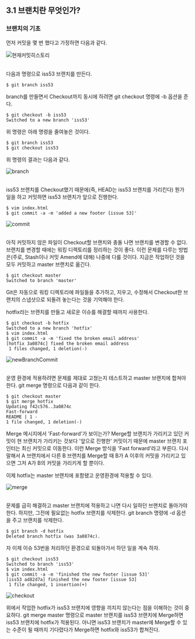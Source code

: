 ## 3.1 브랜치란 무엇인가?

### 브랜치의 기초

먼저 커밋을 몇 번 했다고 가정하면 다음과 같다.

![현재커밋히스토리](https://git-scm.com/figures/18333fig0310-tn.png)

<br/>
다음과 명령으로 iss53 브랜치를 만든다.

```
$ git branch iss53
```

branch를 만들면서 Checkout까지 동시에 하려면 git checkout 명령에 -b 옵션을 준다.

```
$ git checkout -b iss53
Switched to a new branch 'iss53'
```
위 명령은 아래 명령을 줄여놓은 것이다.

```
$ git branch iss53
$ git checkout iss53
```

위 명령의 결과는 다음과 같다.

![branch](https://git-scm.com/figures/18333fig0311-tn.png)

<br/>
iss53 브랜치를 Checkout했기 때문에(즉, HEAD는 iss53 브랜치를 가리킨다) 뭔가 일을 하고 커밋하면 iss53 브랜치가 앞으로 진행한다.

```
$ vim index.html
$ git commit -a -m 'added a new footer [issue 53]'
```

![commit](https://git-scm.com/figures/18333fig0312-tn.png)

<br/>
아직 커밋하지 않은 파일이 Checkout할 브랜치와 충돌 나면 브랜치를 변경할 수 없다. 브랜치를 변경할 때에는 워킹 디렉토리를 정리하는 것이 좋다. 이런 문제를 다루는 방법은(주로, Stash이나 커밋 Amend에 대해) 나중에 다룰 것이다. 지금은 작업하던 것을 모두 커밋하고 master 브랜치로 옮긴다.

```
$ git checkout master
Switched to branch 'master'
```

Git은 자동으로 워킹 디렉토리에 파일들을 추가하고, 지우고, 수정해서 Checkout한 브랜치의 스냅샷으로 되돌려 놓는다는 것을 기억해야 한다.

hotfix라는 브랜치를 만들고 새로운 이슈를 해결할 때까지 사용한다.

```
$ git checkout -b hotfix
Switched to a new branch 'hotfix'
$ vim index.html
$ git commit -a -m 'fixed the broken email address'
[hotfix 3a0874c] fixed the broken email address
 1 files changed, 1 deletion(-)
 ```
 
 ![newBranchCommit](https://git-scm.com/figures/18333fig0313-tn.png)
 
 <br/>
 운영 환경에 적용하려면 문제를 제대로 고쳤는지 테스트하고 master 브랜치에 합쳐야 한다. git merge 명령으로 다음과 같이 한다.
 
 ```
$ git checkout master
$ git merge hotfix
Updating f42c576..3a0874c
Fast-forward
 README | 1 -
 1 file changed, 1 deletion(-)
 ```
 
Merge 메시지에서 'Fast-forward'가 보이는가? Merge할 브랜치가 가리키고 있던 커밋이 현 브랜치가 가리키는 것보다 '앞으로 진행한' 커밋이기 때문에 master 브랜치 포인터는 최신 커밋으로 이동한다. 이런 Merge 방식을 'Fast forward'라고 부른다. 다시 말해서 A 브랜치에서 다른 B 브랜치를 Merge할 때 B가 A 이후의 커밋을 가리키고 있으면 그저 A가 B의 커밋을 가리키게 할 뿐이다.

이제 hotfix는 master 브랜치에 포함됐고 운영환경에 적용할 수 있다.

![merge](https://git-scm.com/figures/18333fig0314-tn.png)

<br/>
문제를 급히 해결하고 master 브랜치에 적용하고 나면 다시 일하던 브랜치로 돌아가야 한다. 하지만, 그전에 필요없는 hotfix 브랜치를 삭제한다. git branch 명령에 -d 옵션을 주고 브랜치를 삭제한다.

```
$ git branch -d hotfix
Deleted branch hotfix (was 3a0874c).
```

자 이제 이슈 53번을 처리하던 환경으로 되돌아가서 하던 일을 계속 하자.

```
$ git checkout iss53
Switched to branch 'iss53'
$ vim index.html
$ git commit -a -m 'finished the new footer [issue 53]'
[iss53 ad82d7a] finished the new footer [issue 53]
 1 file changed, 1 insertion(+)
```

![checkout](https://git-scm.com/figures/18333fig0315-tn.png)

위에서 작업한 hotfix가 iss53 브랜치에 영향을 끼치지 않는다는 점을 이해하는 것이 중요하다. git merge master 명령으로 master 브랜치를 iss53 브랜치에 Merge하면 iss53 브랜치에 hotfix가 적용된다. 아니면 iss53 브랜치가 master에 Merge할 수 있는 수준이 될 때까지 기다렸다가 Merge하면 hotfix와 iss53가 합쳐진다.

